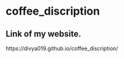 # coffee_discription
<h2>Link of my website.</h2>
<p>https://divya019.github.io/coffee_discription/</p>
